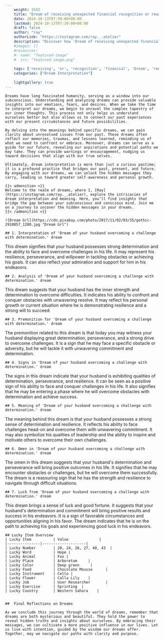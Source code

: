 ```yaml
---
    weight: 1542
    title: "Dream of receiving unexpected financial recognition or rewards."  # Assuming 'title' column exists
    date: 2024-10-13T07:39:00+08:00
    lastmod: 2024-10-13T07:39:00+08:00
    draft: false
    author: "ray"
    authorLink: "https://instagram.com/ray._.atelier"
    description: "Discover how 'Dream of receiving unexpected financial recognition or rewards.' can interpret your future and uncover its significant meanings in your life."
    #images: []
    #resources:
    #- name: "featured-image"
    #  src: "featured-image.png"
    
    tags: ['receiving', 'or', 'recognition', 'financial', 'Dream', 'rewards.', 'unexpected', 'of']
    categories: ["Dream Interpretation"]
    
    lightgallery: true
---
```

    
    Dreams have long fascinated humanity, serving as a window into our subconscious. Understanding and analyzing dreams can provide valuable insights into our emotions, fears, and desires. When we take the time to interpret our dreams, we begin to unravel the complex tapestry of our inner thoughts. This process not only helps us understand ourselves better but also allows us to connect our past experiences with our present circumstances and future possibilities.
    
    By delving into the meanings behind specific dreams, we can gain clarity about unresolved issues from our past. These dreams often reflect our memories, traumas, and lessons learned, reminding us of what we need to confront or embrace. Moreover, dreams can serve as a guide for our future, revealing our aspirations and potential paths we may take. They can provide warnings or encouragement, nudging us toward decisions that align with our true selves.
    
    Ultimately, dream interpretation is more than just a curious pastime; it is a profound practice that bridges our past, present, and future. By engaging with our dreams, we can unlock the hidden messages they carry, leading us toward greater self-awareness and personal growth.
    
    {{< admonition >}}
    Welcome to the realm of dreams, where I, [Ray](https://instagram.com/ray._.atelier), explore the intricacies of dream interpretation and meaning. Here, you’ll find insights that bridge the gap between your subconscious and conscious mind. Join me on a journey to uncover the hidden messages in your dreams.
    {{< /admonition >}}
    
    ![Dream Grl](https://cdn.pixabay.com/photo/2017/11/02/03/35/gothic-2910057_1280.jpg "Dream Grl")
    
    ## 1. Interpretation of 'Dream of your husband overcoming a challenge with determination.' dream
    
This dream signifies that your husband possesses strong determination and the ability to face and overcome challenges in his life. It may represent his resilience, perseverance, and willpower in tackling obstacles or achieving his goals. It can also reflect your admiration and support for him in his endeavors.
    
    ## 2. Analysis of 'Dream of your husband overcoming a challenge with determination.' dream
    
This dream suggests that your husband has the inner strength and determination to overcome difficulties. It indicates his ability to confront and conquer obstacles with unwavering resolve. It may reflect his personal growth or current situation where he is demonstrating resilience and a strong will to succeed.
    
    ## 3. Premonition for 'Dream of your husband overcoming a challenge with determination.' dream
    
The premonition related to this dream is that today you may witness your husband displaying great determination, perseverance, and a strong drive to overcome challenges. It is a sign that he may face a specific obstacle or adversity, but he will tackle it with unwavering commitment and determination.
    
    ## 4. Signs in 'Dream of your husband overcoming a challenge with determination.' dream
    
The signs in this dream indicate that your husband is exhibiting qualities of determination, perseverance, and resilience. It can be seen as a positive sign of his ability to face and conquer challenges in his life. It also signifies that he may be entering a phase where he will overcome obstacles with determination and achieve success.
    
    ## 5. Meaning of 'Dream of your husband overcoming a challenge with determination.' dream
    
The meaning behind this dream is that your husband possesses a strong sense of determination and resilience. It reflects his ability to face challenges head-on and overcome them with unwavering commitment. It may also symbolize his qualities of leadership and the ability to inspire and motivate others to overcome their own challenges.
    
    ## 6. Omen in 'Dream of your husband overcoming a challenge with determination.' dream
    
The omen in this dream suggests that your husband's determination and perseverance will bring positive outcomes in his life. It signifies that he may encounter obstacles or challenges, but he will overcome them successfully. The dream is a reassuring sign that he has the strength and resilience to navigate through difficult situations.
    
    ## 7. Luck from 'Dream of your husband overcoming a challenge with determination.' dream
    
This dream brings a sense of luck and good fortune. It suggests that your husband's determination and commitment will bring positive results and success in his endeavors. It is a sign of favorable circumstances and opportunities aligning in his favor. The dream indicates that he is on the path to achieving his goals and experiencing good luck in his endeavors.
    
    ## Lucky Item Overview
    | Lucky Item          | Value              |
    |---------------|--------------------|
    | Lucky Number        | 20, 24, 26, 27, 40, 43  |
    | Lucky Word          | Hope |
    | Lucky Animal        | Fox |
    | Lucky Place         | Arboretum     |
    | Lucky Color         | Deep green     |
    | Lucky Food          | Chocolate Mousse      |
    | Lucky Instrument    | Cello |
    | Lucky Flower        | Calla Lily    |
    | Lucky Job           | User Researcher       |
    | Lucky Exercise      | Sprinting  |
    | Lucky Country       | Western Sahara    |
    
    
    ##  Final Reflections on Dreams
    
    As we conclude this journey through the world of dreams, remember that dreams are both mysterious and beautiful. They hold the power to reveal hidden truths and insights about ourselves. By embracing their messages, we can cultivate a more positive influence in our lives. Let us live with intention, guided by the wisdom our dreams offer. Together, may we navigate our paths with clarity and purpose.
    